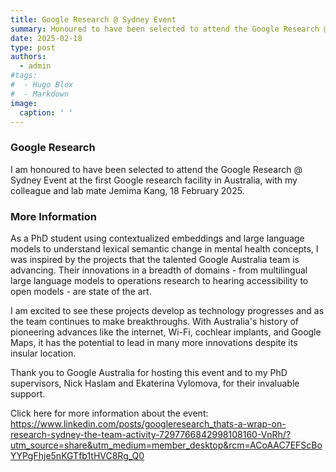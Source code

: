 ```yaml
---
title: Google Research @ Sydney Event
summary: Honoured to have been selected to attend the Google Research @ Sydney Event at the first Google research facility in Australia with my colleague and lab mate. 
date: 2025-02-18
type: post
authors:
  - admin
#tags:
#  - Hugo Blox
#  - Markdown
image:
  caption: ' '
---
```


### Google Research

I am honoured to have been selected to attend the Google Research @ Sydney Event at the first Google research facility in Australia, with my colleague and lab mate Jemima Kang, 18 February 2025.

### More Information
As a PhD student using contextualized embeddings and large language models to understand lexical semantic change in mental health concepts, I was inspired by the projects that the talented Google Australia team is advancing. Their innovations in a breadth of domains - from multilingual large language models to operations research to hearing accessibility to open models - are state of the art.

I am excited to see these projects develop as technology progresses and as the team continues to make breakthroughs. With Australia's history of pioneering advances like the internet, Wi-Fi, cochlear implants, and Google Maps, it has the potential to lead in many more innovations despite its insular location.

Thank you to Google Australia for hosting this event and to my PhD supervisors, Nick Haslam and Ekaterina Vylomova, for their invaluable support.

Click here for more information about the event: https://www.linkedin.com/posts/googleresearch_thats-a-wrap-on-research-sydney-the-team-activity-7297766842998108160-VnRh/?utm_source=share&utm_medium=member_desktop&rcm=ACoAAC7EFScBoYYPgFhje5nKGTfb1tHVC8Rg_Q0